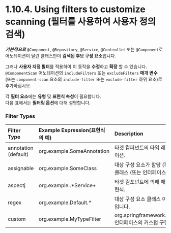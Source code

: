 
# 1.10.4. Using filters to customize scanning (필터를 사용하여 사용자 정의 검색)

***기본적으로*** `@Component`, `@Repository`, `@Service`, `@Controlle`r 또는 `@Component`로  
어노테이션이 달린 클래스만이 **검색된 후보 구성 요소**입니다.  

그러나 **사용자 지정 필터**를 적용하여 이 동작을 **수정**하고 **확장** 할 수 있습니다.  
`@ComponentScan` 어노테이션의 `includeFilters` 또는 `excludeFilters` **매개 변수**  
(또는 `component-scan` 요소의 `include-filter` 또는 `exclude-filter` 하위 요소)로 추가하십시오.  

각 **필터 요소**에는 **유형** 및 **표현식 속성**이 필요합니다.  
다음 표에서는 **필터링 옵션**에 대해 설명합니다.  

### Filter Types
|Filter Type|Example Expression(표현식의 예)|Description|
|:----------|:-----------------|:-----------|
|annotation (default)|org.example.SomeAnnotation|타겟 컴퍼넌트의 타입 레벨에 존재하는 어노테이션.|
|assignable|org.example.SomeClass|대상 구성 요소가 할당 (확장 / 구현) 될 수있는 클래스 (또는 인터페이스)입니다.|
|aspectj|org.example..\*Service+|타겟 컴포넌트에 의해 매치 될 AspectJ 타입 표현식.|
|regex|org\.example\.Default.\*|대상 구성 요소 클래스 이름과 일치하는 정규식입니다.|
|custom|org.example.MyTypeFilter|org.springframework.core.type.TypeFilter  인터페이스의 커스텀 구현입니다.|


